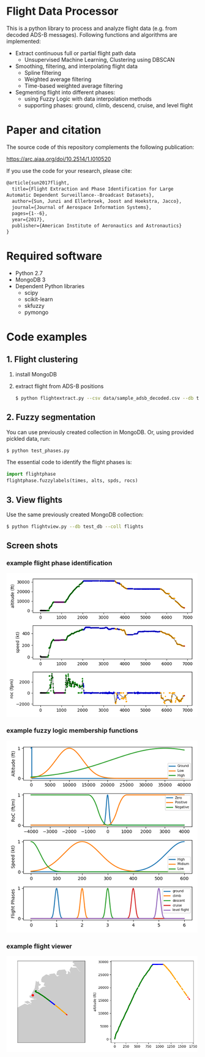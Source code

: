 # Flight Data Processor

This is a python library to process and analyze flight data (e.g. from decoded ADS-B messages). Following functions and algorithms are implemented:

- Extract continuous full or partial flight path data
  - Unsupervised Machine Learning, Clustering using DBSCAN
- Smoothing, filtering, and interpolating flight data
  - Spline filtering
  - Weighted average filtering
  - Time-based weighted average filtering
- Segmenting flight into different phases:
  - using Fuzzy Logic with data interpolation methods
  - supporting phases: ground, climb, descend, cruise, and level flight

# Paper and citation

The source code of this repository complements the following publication:

https://arc.aiaa.org/doi/10.2514/1.I010520

If you use the code for your research, please cite:
```
@article{sun2017flight,
  title={Flight Extraction and Phase Identification for Large Automatic Dependent Surveillance--Broadcast Datasets},
  author={Sun, Junzi and Ellerbroek, Joost and Hoekstra, Jacco},
  journal={Journal of Aerospace Information Systems},
  pages={1--6},
  year={2017},
  publisher={American Institute of Aeronautics and Astronautics}
}
```

# Required software
- Python 2.7
- MongoDB 3
- Dependent Python libraries
  - scipy
  - scikit-learn
  - skfuzzy
  - pymongo

# Code examples

## 1. Flight clustering

1. install MongoDB

2. extract flight from ADS-B positions

    ```bash
    $ python flightextract.py --csv data/sample_adsb_decoded.csv --db test_db --coll flights
    ```

## 2. Fuzzy segmentation
You can use previously created collection in MongoDB. Or, using provided pickled data, run:

```bash
$ python test_phases.py
```

The essential code to identify the flight phases is:

```python
import flightphase
flightphase.fuzzylabels(times, alts, spds, rocs)
```

## 3. View flights

Use the same previously created MongoDB collection:

```bash
$ python flightview.py --db test_db --coll flights
```


## Screen shots
### example flight phase identification
![flight phases](data/images/phase.png?raw=true)

### example fuzzy logic membership functions
![fuzzy logic membership](data/images/membership.png?raw=true)

### example flight viewer
![flight viewer](data/images/flightview.png?raw=true)
